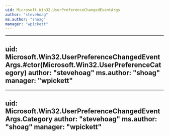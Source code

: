 ```yaml
---
uid: Microsoft.Win32.UserPreferenceChangedEventArgs
author: "stevehoag"
ms.author: "shoag"
manager: "wpickett"
---
```


---
uid: Microsoft.Win32.UserPreferenceChangedEventArgs.#ctor(Microsoft.Win32.UserPreferenceCategory)
author: "stevehoag"
ms.author: "shoag"
manager: "wpickett"
---

---
uid: Microsoft.Win32.UserPreferenceChangedEventArgs.Category
author: "stevehoag"
ms.author: "shoag"
manager: "wpickett"
---
